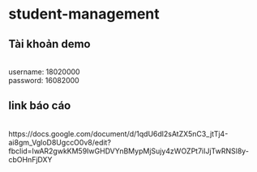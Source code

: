 # student-management

<h2> Tài khoản demo</h2> <br>
username: 18020000 <br>
password: 16082000

<h2> link báo cáo</h2> <br>
https://docs.google.com/document/d/1qdU6dl2sAtZX5nC3_jtTj4-ai8gm_VgloD8UgccO0v8/edit?fbclid=IwAR2gwkKM59IwGHDVYnBMypMjSujy4zWOZPt7iIJjTwRNSl8y-cbOHnFjDXY
